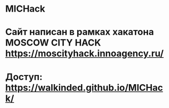 # MICHack

# Сайт написан в рамках хакатона MOSCOW CITY HACK https://moscityhack.innoagency.ru/

# Доступ: https://walkinded.github.io/MICHack/
